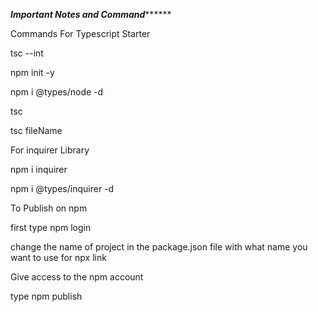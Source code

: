 ***************************Important Notes and Command*********************************

Commands For Typescript Starter

tsc --int

npm init -y

npm i @types/node -d

tsc 

tsc fileName

For inquirer Library

npm i inquirer

npm i @types/inquirer -d

To Publish on npm

first type npm login

change the name of project  in the package.json file with what name you want to use for npx link

Give access to the npm account

type npm publish 
